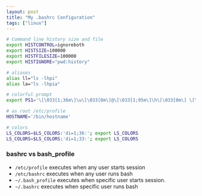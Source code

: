 ```yaml
---
layout: post
title: "My .bashrc Configuration"
tags: ["linux"]
---
```


```bash
# Command line history size and file
export HISTCONTROL=ignoreboth
export HISTSIZE=100000
export HISTFILESIZE=100000
export HISTIGNORE="pwd:history"

# aliases
alias ll="ls -lhpi"
alias la="ls -lhpia"

# colorful prompt
export PS1='\[\033[1;36m\]\u\[\033[0m\]@\[\033[1;95m\]\h\[\033[0m\] \[\033[1;33m\]\w\[\033[0m\] \[\033[1;31m\]\$\[\033[0m\] '

# as root /etc/profile
HOSTNAME='/bin/hostname'

# colors
LS_COLORS=$LS_COLORS:'di=1;36:'; export LS_COLORS
LS_COLORS=$LS_COLORS:'di=1;33:'; export LS_COLORS
```

### bashrc vs bash_profile

- `/etc/profile` executes when any user starts session
- `/etc/bashrc` executes when any user runs bash
- `~/.bash_profile` executes when specific user starts session.
- `~/.bashrc` executes when specific user runs bash
